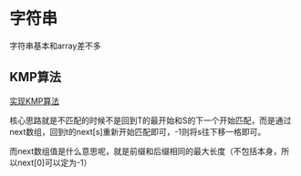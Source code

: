 # 字符串

字符串基本和array差不多

## KMP算法

[实现KMP算法](./code/找出字符串中第一个匹配项的下标.cpp)

核心思路就是不匹配的时候不是回到T的最开始和S的下一个开始匹配，而是通过next数组，回到t的next[s]重新开始匹配即可，-1则将s往下移一格即可。

而next数组值是什么意思呢，就是前缀和后缀相同的最大长度（不包括本身，所以next[0]可以定为-1）
